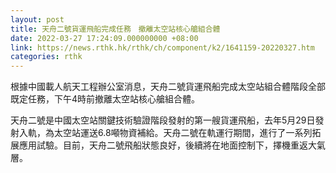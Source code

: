 ```yaml
---
layout: post
title: 天舟二號貨運飛船完成任務　撤離太空站核心艙組合體
date: 2022-03-27 17:24:09.000000000 +08:00
link: https://news.rthk.hk/rthk/ch/component/k2/1641159-20220327.htm
categories: rthk
---
```


根據中國載人航天工程辦公室消息，天舟二號貨運飛船完成太空站組合體階段全部既定任務，下午4時前撤離太空站核心艙組合體。

天舟二號是中國太空站關鍵技術驗證階段發射的第一艘貨運飛船，去年5月29日發射入軌，為太空站運送6.8噸物資補給。天舟二號在軌運行期間，進行了一系列拓展應用試驗。目前，天舟二號飛船狀態良好，後續將在地面控制下，擇機重返大氣層。
